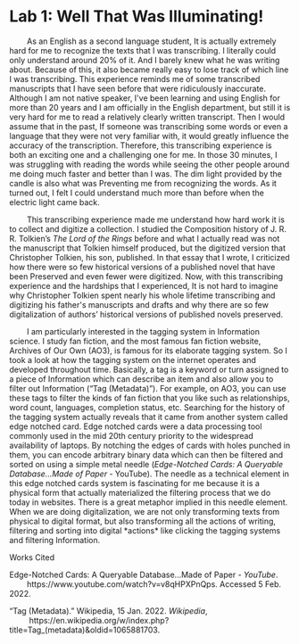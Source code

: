 # Lab 1: Well That Was Illuminating!

  <p>&nbsp;&nbsp;&nbsp;&nbsp;&nbsp;&nbsp;&nbsp;&nbsp;As an English as a second language student, It is actually extremely hard for me to recognize the texts that I was transcribing. I literally could only understand around 20% of it. And I barely knew what he was writing about. Because of this, it also became really easy to lose track of which line I was transcribing. This experience reminds me of some transcribed manuscripts that I have seen before that were ridiculously inaccurate.  Although I am not native speaker, I've been learning and using English for more than 20 years and I am officially in the English department, but still it is very hard for me to read a relatively clearly written transcript. Then I would assume that in the past, If someone was transcribing some words or even a language that they were not very familiar with, it would greatly influence the accuracy of the transcription. Therefore, this transcribing experience is both an exciting one and a challenging one for me. In those 30 minutes, I was struggling with reading the words while seeing the other people around me doing much faster and better than I was. The dim light provided by the candle is also what was Preventing me from recognizing the words. As it turned out, I felt I could understand much more than before when the electric light came back. </p>
 <p> &nbsp;&nbsp;&nbsp;&nbsp;&nbsp;&nbsp;&nbsp;&nbsp;This transcribing experience made me understand how hard work it is to collect and digitize a collection. I studied the Composition history of J. R. R. Tolkien’s <em>The Lord of the Rings</em> before and what I actually read was not the manuscript that Tolkien himself produced,  but the digitized version that Christopher Tolkien, his son, published. In that essay that I wrote, I criticized how there were so few historical versions of a published novel that have been Preserved and even fewer were digitized. Now, with this transcribing experience and the hardships that I experienced, It is not hard to imagine why Christopher Tolkien spent nearly his whole lifetime transcribing and digitizing his father's manuscripts and drafts and why there are so few digitalization of authors’ historical versions of published novels preserved.</p>
  <p>&nbsp;&nbsp;&nbsp;&nbsp;&nbsp;&nbsp;&nbsp;&nbsp;I am particularly interested in the tagging system in Information science. I study fan fiction, and the most famous fan fiction website, Archives of Our Own (AO3), is famous for its elaborate tagging system. So I took a look at how the tagging system on the internet operates and developed throughout time. Basically, a tag is a keyword or turn assigned to a piece of Information which can describe an item and also allow you to filter out Information (“Tag (Metadata)”). For example, on AO3, you can use these tags to filter the kinds of fan fiction that you like such as relationships, word count, languages, completion status, etc. Searching for the history of the tagging system actually reveals that it came from another system called edge notched card. Edge notched cards were a data processing tool commonly used in the mid 20th century priority to the widespread availability of laptops. By notching the edges of cards with holes punched in them, you can encode arbitrary binary data which can then be filtered and sorted on using a simple metal needle (<em>Edge-Notched Cards: A Queryable Database...Made of Paper</em> - YouTube). The needle as a technical element in this edge notched cards system is fascinating for me because it is a physical form that actually materialized the filtering process that we do today in websites. There is a great metaphor implied in this needle element. When we are doing digitalization, we are not only transforming texts from physical to digital format, but also transforming all the actions of writing, filtering and sorting into digital *actions* like clicking the tagging systems and filtering Information. </p>


<p>Works Cited</p>
<p>Edge-Notched Cards: A Queryable Database...Made of Paper - <em>YouTube</em>. <br>&nbsp;&nbsp;&nbsp;&nbsp;&nbsp;&nbsp;&nbsp;&nbsp;https://www.youtube.com/watch?v=v8qHPXPnQps. Accessed 5 Feb. 2022.</p>
<p>“Tag (Metadata).” Wikipedia, 15 Jan. 2022. <em>Wikipedia</em>, <br>&nbsp;&nbsp;&nbsp;&nbsp;&nbsp;&nbsp;&nbsp;&nbsp;
https://en.wikipedia.org/w/index.php?title=Tag_(metadata)&oldid=1065881703.</p>
